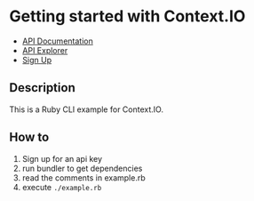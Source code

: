 # Getting started with Context.IO

* [API Documentation](http://context.io/docs/lite/)
* [API Explorer](https://console.context.io/#explore)
* [Sign Up](http://context.io)

## Description

This is a Ruby CLI example for Context.IO.

## How to

1. Sign up for an api key
1. run bundler to get dependencies
2. read the comments in example.rb
3. execute `./example.rb`


